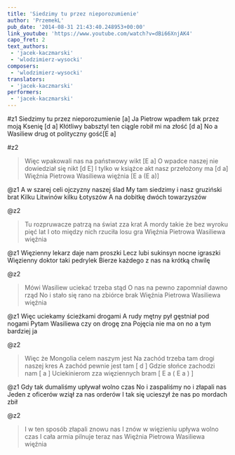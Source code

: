 ```yaml
---
title: 'Siedzimy tu przez nieporozumienie'
author: 'PrzemekL'
pub_date: '2014-08-31 21:43:40.248953+00:00'
link_youtube: 'https://www.youtube.com/watch?v=dBi66XnjAK4'
capo_fret: 2
text_authors:
 - 'jacek-kaczmarski'
 - 'wlodzimierz-wysocki'
composers:
 - 'wlodzimierz-wysocki'
translators:
 - 'jacek-kaczmarski'
performers:
 - 'jacek-kaczmarski'
---
```


#z1
Siedzimy tu przez nieporozumienie [a]
Ja Pietrow wpadłem tak przez moją Ksenię [d a]
Kłótliwy babsztyl ten ciągle robił mi na złość [d a]
No a Wasiliew drug ot polityczny gość[E a]

#z2
>Więc wpakowali nas na państwowy wikt [E a]
>O wpadce naszej nie dowiedział się nikt [d E]
>I tylko w książce akt nasz przełożony ma [d a]
>Więźnia Pietrowa Wasiliewa więźnia [E a (E a)]

@z1
A w szarej celi ojczyzny naszej ślad
My tam siedzimy i nasz gruziński brat
Kilku Litwinów kilku Łotyszów
A na dobitkę dwóch towarzyszów

@z2
>Tu rozpruwacze patrzą na świat zza krat
>A mordy takie że bez wyroku pięć lat
>I oto między nich rzuciła losu gra
>Więźnia Pietrowa Wasiliewa więźnia

@z1
Więzienny lekarz daje nam proszki
Lecz lubi sukinsyn nocne igraszki
Więzienny doktor taki pedrylek
Bierze każdego z nas na krótką chwilę

@z2
>Mówi Wasiliew uciekać trzeba stąd
>O nas na pewno zapomniał dawno rząd
>No i stało się rano na zbiórce brak
>Więźnia Pietrowa Wasiliewa więźnia

@z1
Więc uciekamy ścieżkami drogami
A rudy mętny pył gęstniał pod nogami
Pytam Wasiliewa czy on drogę zna
Pojęcia nie ma on no a tym bardziej ja

@z2
>Więc że Mongolia celem naszym jest
>Na zachód trzeba tam drogi naszej kres
>A zachód pewnie jest tam [ d ]
>Gdzie słońce zachodzi nam [ a ]
>Uciekinierom zza więziennych bram [ E a ( E a ) ]

@z1
Gdy tak dumaliśmy upływał wolno czas
No i zaspaliśmy no i złapali nas
Jeden z oficerów wziął za nas orderów
I tak się ucieszył że nas po mordach zbił

@z2
>I w ten sposób złapali znowu nas
>I znów w więzieniu upływa wolno czas
>I cała armia pilnuje teraz nas
>Więźnia Pietrowa Wasiliewa więźnia
